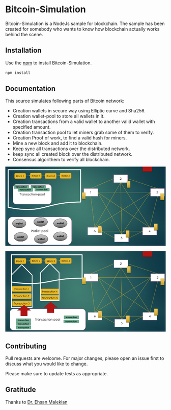 # Bitcoin-Simulation

Bitcoin-Simulation is a NodeJs sample for blockchain. The sample has been created for somebody who wants to know how blockchain actually works behind the scene. 

## Installation

Use the [npm](https://www.npmjs.com/) to install Bitcoin-Simulation.

```bash
npm install
```
## Documentation
This source simulates following parts of Bitcoin network:
- Creation wallets in secure way using Elliptic curve and Sha256.
- Creation wallet-pool to store all wallets in it.
- Creation transactions from a valid wallet to another valid wallet with specified amount.
- Creation transaction pool to let miners grab some of them to verify.
- Creation Proof of work, to find a valid hash for miners.
- Mine a new block and add it to blockchain.
- Keep sync all transactions over the distributed network.
- keep sync all created block over the distributed network.
- Consensus algorithem to verify all blockchain.

![Alt text](Resources/2.PNG "")

![Alt text](Resources/3.PNG "")

## Contributing
Pull requests are welcome. For major changes, please open an issue first to discuss what you would like to change.

Please make sure to update tests as appropriate.

## Gratitude
Thanks to [Dr. Ehsan Malekian](https://khu.ac.ir/cv/316/)